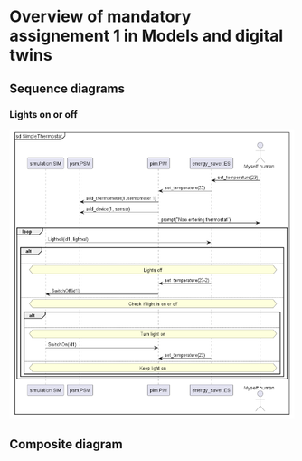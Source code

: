 # Overview of mandatory assignement 1 in Models and digital twins

## Sequence diagrams

### Lights on or off

![Thermostate in different states](https://github.com/Tobhal/HIOF-Models-and-Digital-Twins/blob/AleksanderE/Oblig1/Bilder/Sequence_diagram_light_sensor_no_current_time_tracking.PNG)

## Composite diagram
